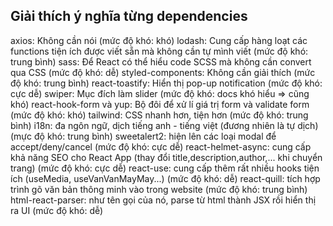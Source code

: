 <!--  -->

## Giải thích ý nghĩa từng dependencies

axios: Không cần nói (mức độ khó: khó)
lodash: Cung cấp hàng loạt các functions tiện ích được viết sẵn mà không cần tự mình viết (mức độ khó: trung bình)
sass: Để React có thể hiểu code SCSS mà không cần convert qua CSS (mức độ khó: dễ)
styled-components: Không cần giải thích (mức độ khó: trung bình)
react-toastify: Hiển thị pop-up notification (mức độ khó: cực dễ)
swiper: Mục đích làm slider (mức độ khó: docs khó hiểu => cũng khó)
react-hook-form và yup: Bộ đôi để xử lí giá trị form và validate form (mức độ khó: khó)
tailwind: CSS nhanh hơn, tiện hơn (mức độ khó: trung bình)
i18n: đa ngôn ngữ, dịch tiếng anh - tiếng việt (đương nhiên là tự dịch) (mực độ khó: trung bình)
sweetalert2: hiện lên các loại modal để accept/deny/cancel (mức độ khó: cực dễ)
react-helmet-async: cung cấp khả năng SEO cho React App (thay đổi title,description,author,... khi chuyển trang) (mức độ khó: cực dễ)
react-use: cung cấp thêm rất nhiều hooks tiện ích (useMedia, useVanVanMayMay...) (mức độ khó: dễ)
react-quill: tích hợp trình gõ văn bản thông minh vào trong website (mức độ khó: trung bình)
html-react-parser: như tên gọi của nó, parse từ html thành JSX rồi hiển thị ra UI (mức độ khó: dễ)
